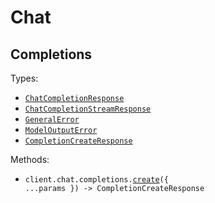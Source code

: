 # Chat

## Completions

Types:

- <code><a href="./src/resources/chat/completions.ts">ChatCompletionResponse</a></code>
- <code><a href="./src/resources/chat/completions.ts">ChatCompletionStreamResponse</a></code>
- <code><a href="./src/resources/chat/completions.ts">GeneralError</a></code>
- <code><a href="./src/resources/chat/completions.ts">ModelOutputError</a></code>
- <code><a href="./src/resources/chat/completions.ts">CompletionCreateResponse</a></code>

Methods:

- <code title="post /v1/chat/completions">client.chat.completions.<a href="./src/resources/chat/completions.ts">create</a>({ ...params }) -> CompletionCreateResponse</code>
